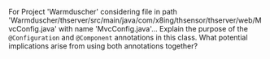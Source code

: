 For Project 'Warmduscher' considering file in path 'Warmduscher/thserver/src/main/java/com/x8ing/thsensor/thserver/web/MvcConfig.java' with name 'MvcConfig.java'... Explain the purpose of the `@Configuration` and `@Component` annotations in this class. What potential implications arise from using both annotations together?